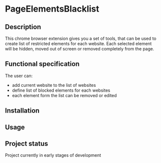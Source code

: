 # PageElementsBlacklist

## Description

This chrome browser extension gives you a set of tools, that can be used to create list of restricted elements for each website. Each selected element will be hidden, moved out of screen or removed completely from the page.

## Functional specification

The user can:

* add current website to the list of websites
* define list of blocked elements for each websites
* each element form the list can be removed or edited

## Installation

## Usage

## Project status

Project currently in early stages of development
